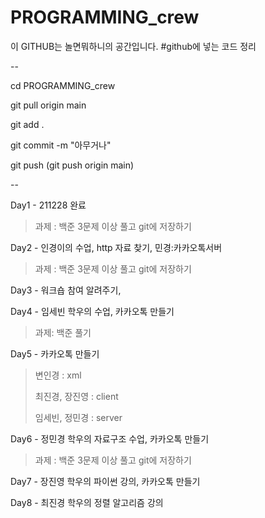 # PROGRAMMING_crew

이 GITHUB는 놀면뭐하니의 공간입니다.
#github에 넣는 코드 정리

--

cd PROGRAMMING_crew

git pull origin main

git add .

git commit -m "아무거나"

git push (git push origin main)

--


Day1 - 211228 완료

> 과제 : 백준 3문제 이상 풀고 git에 저장하기
  
Day2 - 인경이의 수업, http 자료 찾기, 민경:카카오톡서버

> 과제 : 백준 3문제 이상 풀고 git에 저장하기

Day3 - 워크숍 참여 알려주기, 

Day4 - 임세빈 학우의 수업, 카카오톡 만들기

>과제: 백준 풀기

Day5 - 카카오톡 만들기

>변인경 : xml
>
>최진경, 장진영 : client
>
>임세빈, 정민경 : server

Day6 - 정민경 학우의 자료구조 수업, 카카오톡 만들기

> 과제 : 백준 3문제 이상 풀고 git에 저장하기

Day7 - 장진영 학우의 파이썬 강의, 카카오톡 만들기

Day8 - 최진경 학우의 정렬 알고리즘 강의
